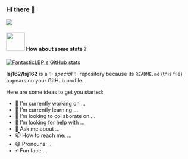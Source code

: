 
### Hi there 👋
![](https://komarev.com/ghpvc/?username=lsj162)


#### <img src="https://media.giphy.com/media/VgCDAzcKvsR6OM0uWg/giphy.gif" width="50"> How about some stats ?

[![FantasticLBP's GitHub stats](https://github-readme-stats.vercel.app/api?username=lsj162&layout=compact)](https://github.com/lsj162)


**lsj162/lsj162** is a ✨ _special_ ✨ repository because its `README.md` (this file) appears on your GitHub profile.

Here are some ideas to get you started:

- 🔭 I’m currently working on ...
- 🌱 I’m currently learning ...
- 👯 I’m looking to collaborate on ...
- 🤔 I’m looking for help with ...
- 💬 Ask me about ...
- 📫 How to reach me: ...
- 😄 Pronouns: ...
- ⚡ Fun fact: ...

